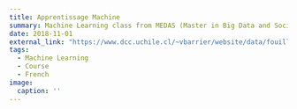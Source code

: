```yaml
---
title: Apprentissage Machine
summary: Machine Learning class from MEDAS (Master in Big Data and Social Computing) in French 
date: 2018-11-01
external_link: "https://www.dcc.uchile.cl/~vbarrier/website/data/fouilledonnees/cours_entier.pdf"
tags:
  - Machine Learning
  - Course
  - French
image:
  caption: ''
---
```

